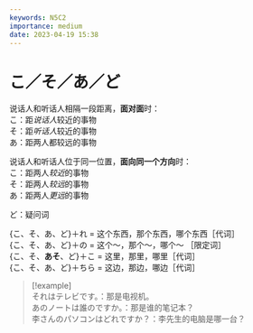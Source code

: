 ```yaml
---
keywords: N5C2
importance: medium
date: 2023-04-19 15:38
---
```


# こ／そ／あ／ど

说话人和听话人相隔一段距离，**面对面**时：  
こ：距*说话人*较近的事物  
そ：距*听话人*较近的事物  
あ：距两人都较远的事物

说话人和听话人位于同一位置，**面向同一个方向**时：  
こ：距两人*较近*的事物  
そ：距两人*较远*的事物  
あ：距两人*更远*的事物

ど：疑问词

{こ、そ、あ、ど}＋れ = 这个东西，那个东西，哪个东西［代词］  
{こ、そ、あ、ど}＋の = 这个～，那个～，哪个～ ［限定词］  
{こ、そ、**あそ**、ど}＋こ = 这里，那里，哪里［代词］  
{こ、そ、あ、ど}＋ちら = 这边，那边，哪边［代词］

> [!example]  
> それはテレビです。：那是电视机。  
> あのノートは誰のですか。：那是谁的笔记本？  
> 李さんのパソコンはどれですか？：李先生的电脑是哪一台？